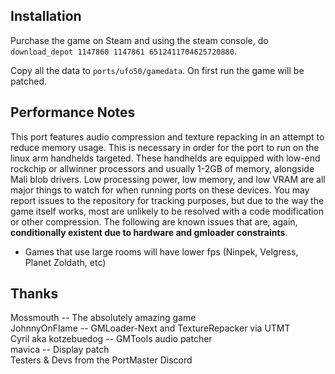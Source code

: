 ## Installation
Purchase the game on Steam and using the steam console, do `download_depot 1147860 1147861 6512411704625720880`.

Copy all the data to `ports/ufo50/gamedata`. On first run the game will be patched.

## Performance Notes
This port features audio compression and texture repacking in an attempt to reduce memory usage. This is necessary in order for the port to run on the linux arm handhelds targeted. These handhelds are equipped with low-end rockchip or allwinner processors
and usually 1-2GB of memory, alongside Mali blob drivers. Low processing power, low memory, and low VRAM are all major things to watch for when running ports on these devices. You may report issues to the repository for tracking purposes, but due to the way the game itself works, most are unlikely
to be resolved with a code modification or other compression. The following are known issues that are, again, **conditionally existent due to hardware  and gmloader constraints**.

- Games that use large rooms will have lower fps (Ninpek, Velgress, Planet Zoldath, etc)

## Thanks
Mossmouth -- The absolutely amazing game  
JohnnyOnFlame -- GMLoader-Next and TextureRepacker via UTMT  
Cyril aka kotzebuedog -- GMTools audio patcher  
mavica -- Display patch  
Testers & Devs from the PortMaster Discord